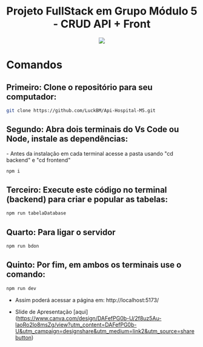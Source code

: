 <h1 align="center"> Projeto FullStack em Grupo Módulo 5 - CRUD API + Front  </h1>


<p align="center">
<img src="http://img.shields.io/static/v1?label=STATUS&message=FINALIZADO&color=GREEN&style=for-the-badge"/>
</p>

<h1> Comandos </h1>

<h2> Primeiro: Clone o repositório para seu computador: </h2>

```sh
git clone https://github.com/LuckBM/Api-Hospital-M5.git
```
<h2> Segundo: Abra dois terminais do Vs Code ou Node, instale as dependências: </h2>
- Antes da instalação em cada terminal acesse a pasta usando "cd backend" e "cd frontend"

```sh
npm i
```
<h2> Terceiro: Execute este código no terminal (backend) para criar e popular as tabelas: </h2>

```sh
npm run tabelaDatabase
```
<h2> Quarto: Para ligar o servidor </h2>

```sh
npm run bdon
```

<h2> Quinto: Por fim, em ambos os terminais use o comando: </h2>

```sh
npm run dev
```
- Assim poderá acessar a página em: http://localhost:5173/

- Slide de Apresentação [aqui] (https://www.canva.com/design/DAFefPG0b-U/2f8uz5Au-laoRo2lo8msZg/view?utm_content=DAFefPG0b-U&utm_campaign=designshare&utm_medium=link2&utm_source=sharebutton)
